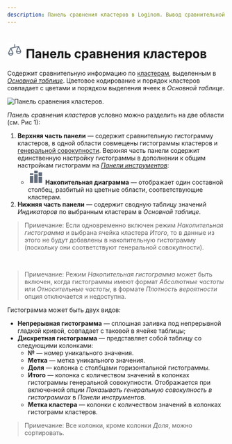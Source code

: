 ```yaml
---
description: Панель сравнения кластеров в Loginom. Вывод сравнительной информации по кластерам с графической визуализацией в виде гистограммы. Справка по интерфейсу и настройкам панели.
---
```

# ![Панель сравнения кластеров](./../../images/icons/viewers/cluster-profiles/cluster-profiles/scales_default.svg) Панель сравнения кластеров

Содержит сравнительную информацию по [кластерам](https://wiki.loginom.ru/articles/cluster.html), выделенным в [*Основной таблице*](./main-table.md). Цветовое кодирование и порядок кластеров совпадает с цветами и порядком выделения ячеек в *Основной таблице*.

![Панель сравнения кластеров.](./images/cluster-profilies-comparison-panel.png)

*Панель сравнения кластеров* условно можно разделить на две области (см. Рис 1):

1. **Верхняя часть панели** — содержит сравнительную гистограмму кластеров, в одной области совмещены гистограммы кластеров и [генеральной совокупности](https://wiki.loginom.ru/articles/general-population.html). Верхняя часть панели содержит единственную настройку гистограммы в дополнении к общим настройкам гистограмм на [*Панели инструментов*](./toolbar.md):
   * ![Накопительная диаграмма](./../../images/icons/viewers/cluster-profiles/cluster-profiles/stacked-histogram_default.svg) **Накопительная диаграмма** — отображает один составной столбец, разбитый на цветные области, соответствующие кластерам.
2. **Нижняя часть панели** — содержит сводную таблицу значений *Индикаторов* по выбранным кластерам в *Основной таблице*.

>Примечание: Если одновременно включен режим *Накопительная гистограмма* и выбрана ячейка кластера *Итого*, то в данные из этого не будут добавлены в накопительную гистограмму (поскольку они соответствуют генеральной совокупности).

&nbsp;
>Примечание: Режим *Накопительная гистограмма* может быть включен, когда гистограммы имеют формат *Абсолютные частоты* или *Относительные частоты*, в формате *Плотность вероятности* опция отключается и недоступна.

Гистограмма может быть двух видов:

* **Непрерывная гистограмма** — сплошная заливка под непрерывной гладкой кривой, совпадает с таковой в ячейке таблицы;
* **Дискретная гистограмма** — представляет собой таблицу со следующими колонками:
  * **№** — номер уникального значения.
  *  **Метка** — метка уникального значения.
  *  **Доля** — колонка с столбцами горизонтальной гистограммы.
  *  **Итого** — колонка с количеством значений в колонках гистограммы генеральной совокупности. Отображается при включенной опции *Показывать генеральную совокупность в гистограммах* в *Панели инструментов*.
  *  **Метка кластера** — колонки с количеством значений в колонках гистограмм кластеров.

>Примечание: Все колонки, кроме колонки *Доля*, можно сортировать.
